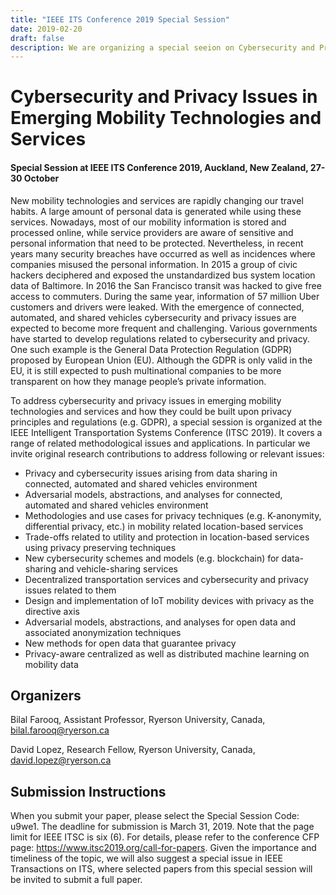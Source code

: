 ```yaml
---
title: "IEEE ITS Conference 2019 Special Session"
date: 2019-02-20
draft: false
description: We are organizing a special seeion on Cybersecurity and Privacy in Emerging Mobility Technologies and Services at IEEE ITSC2019 this October in New Zealand.
---
```


# Cybersecurity and Privacy Issues in Emerging Mobility Technologies and Services
#### Special Session at IEEE ITS Conference 2019, Auckland, New Zealand, 27-30 October
New mobility technologies and services are rapidly changing our travel habits. A large amount of personal data is generated while using these services. Nowadays, most of our mobility information is stored and processed online, while service providers are aware of sensitive and personal information that need to be protected. Nevertheless, in recent years many security breaches have occurred as well as incidences where companies misused the personal information. In 2015 a group of civic hackers deciphered and exposed the unstandardized bus system location data of Baltimore. In 2016 the San Francisco transit was hacked to give free access to commuters. During the same year, information of 57 million Uber customers and drivers were leaked. With the emergence of connected, automated, and shared vehicles cybersecurity and privacy issues are expected to become more frequent and challenging. Various governments have started to develop regulations related to cybersecurity and privacy. One such example is the General Data Protection Regulation (GDPR) proposed by European Union (EU). Although the GDPR is only valid in the EU, it is still expected to push multinational companies to be more transparent on how they manage people’s private information.

To address cybersecurity and privacy issues in emerging mobility technologies and services and how they could be built upon privacy principles and regulations (e.g. GDPR), a special session is organized at the IEEE Intelligent Transportation Systems Conference (ITSC 2019). It covers a range of related methodological issues and applications. In particular we invite original research contributions to address following or relevant issues:

- Privacy and cybersecurity issues arising from data sharing in connected, automated and shared vehicles environment
- Adversarial models, abstractions, and analyses for connected, automated and shared vehicles environment
- Methodologies and use cases for privacy techniques (e.g. K-anonymity, differential privacy, etc.) in mobility related location-based services
- Trade-offs related to utility and protection in location-based services using privacy preserving techniques
- New cybersecurity schemes and models (e.g. blockchain) for data-sharing and vehicle-sharing services
- Decentralized transportation services and cybersecurity and privacy issues related to them
- Design and implementation of IoT mobility devices with privacy as the directive axis
- Adversarial models, abstractions, and analyses for open data and associated anonymization techniques
- New methods for open data that guarantee privacy
- Privacy-aware centralized as well as distributed machine learning on mobility data

## Organizers
Bilal Farooq, Assistant Professor, Ryerson University, Canada, bilal.farooq@ryerson.ca

David Lopez, Research Fellow, Ryerson University, Canada, david.lopez@ryerson.ca

## Submission Instructions
When you submit your paper, please select the Special Session Code: u9we1. The deadline for submission is March 31, 2019. Note that the page limit for IEEE ITSC is six (6). For details, please refer to the conference CFP page: https://www.itsc2019.org/call-for-papers. Given the importance and timeliness of the topic, we will also suggest a special issue in IEEE Transactions on ITS, where selected papers from this special session will be invited to submit a full paper.
